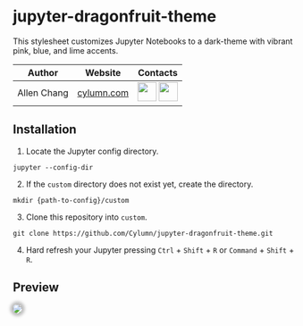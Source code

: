 # jupyter-dragonfruit-theme
This stylesheet customizes Jupyter Notebooks to a dark-theme with vibrant pink, blue, and lime accents.

| Author | Website | Contacts |
|--------|---------|----------|
|Allen Chang|<a href="https://cylumn.com">cylumn.com</a>|<a href="https://linkedin.com/in/cylumn"><img src='https://i.imgur.com/3N7z29K.png' width='34'></svg></a> <a href="https://github.com/Cylumn"><img src='https://i.imgur.com/WPcVHQw.png' width='34'></a>|
## Installation
1. Locate the Jupyter config directory.
```
jupyter --config-dir
```
2. If the `custom` directory does not exist yet, create the directory.
```
mkdir {path-to-config}/custom
```
3. Clone this repository into `custom`.
```
git clone https://github.com/Cylumn/jupyter-dragonfruit-theme.git
```
4. Hard refresh your Jupyter pressing `Ctrl` + `Shift` + `R` or `Command` + `Shift` + `R`.

## Preview
<img src='https://i.imgur.com/duQP4Bq.png' style='border-radius: 20px; box-shadow: 0 0 5px 5px rgba(50, 50, 50, 0.3);'>